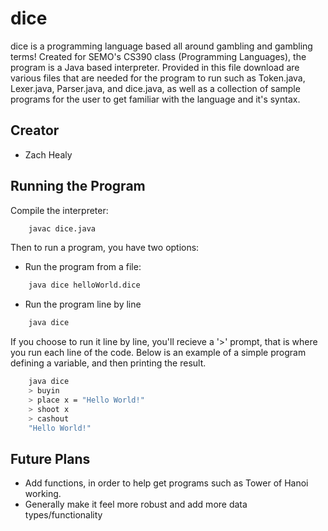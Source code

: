 # dice

dice is a programming language based all around gambling and gambling terms! Created for SEMO's CS390 class (Programming Languages), the program is a Java based interpreter. Provided in this file download are various files that are needed for the program to run such as Token.java, Lexer.java, Parser.java, and dice.java, as well as a collection of sample programs for the user to get familiar with the language and it's syntax.

## Creator

- Zach Healy

## Running the Program

Compile the interpreter:

```bash
    javac dice.java
```

Then to run a program, you have two options:

- Run the program from a file:

```bash
    java dice helloWorld.dice
```

- Run the program line by line

```bash
    java dice
```

If you choose to run it line by line, you'll recieve a '>' prompt, that is where you run each line of the code. Below is an example of a simple program defining a variable, and then printing the result.

```bash
    java dice
    > buyin
    > place x = "Hello World!"
    > shoot x
    > cashout
    "Hello World!"
```

## Future Plans

- Add functions, in order to help get programs such as Tower of Hanoi working.
- Generally make it feel more robust and add more data types/functionality
